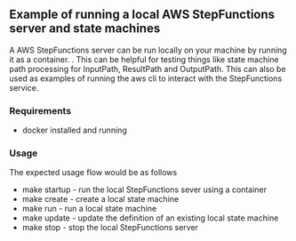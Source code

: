 ## Example of running a local AWS StepFunctions server and state machines

A AWS StepFunctions server can be run locally on your machine by running it as a container.
.
This can be helpful for testing things like state machine path processing for InputPath, ResultPath and OutputPath.
This can also be used as examples of running the aws cli to interact with the StepFunctions service.

### Requirements

* docker installed and running

### Usage

The expected usage flow would be as follows

* make startup - run the local StepFunctions sever using a container
* make create - create a local state machine
* make run - run a local state machine
* make update - update the definition of an existing local state machine
* make stop - stop the local StepFunctions server

